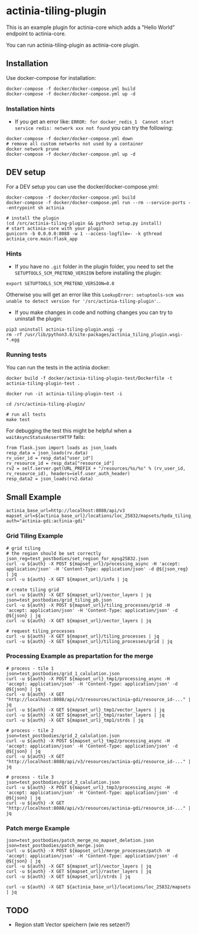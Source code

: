 # actinia-tiling-plugin

This is an example plugin for actinia-core which adds a "Hello World" endpoint to actinia-core.

You can run actinia-tiling-plugin as actinia-core plugin.

## Installation
Use docker-compose for installation:
```
docker-compose -f docker/docker-compose.yml build
docker-compose -f docker/docker-compose.yml up -d
```

### Installation hints
* If you get an error like: `ERROR: for docker_redis_1  Cannot start service redis: network xxx not found` you can try the following:
```
docker-compose -f docker/docker-compose.yml down
# remove all custom networks not used by a container
docker network prune
docker-compose -f docker/docker-compose.yml up -d
```

## DEV setup
For a DEV setup you can use the docker/docker-compose.yml:
```
docker-compose -f docker/docker-compose.yml build
docker-compose -f docker/docker-compose.yml run --rm --service-ports --entrypoint sh actinia

# install the plugin
(cd /src/actinia-tiling-plugin && python3 setup.py install)
# start actinia-core with your plugin
gunicorn -b 0.0.0.0:8088 -w 1 --access-logfile=- -k gthread actinia_core.main:flask_app
```

### Hints

* If you have no `.git` folder in the plugin folder, you need to set the
`SETUPTOOLS_SCM_PRETEND_VERSION` before installing the plugin:
```
export SETUPTOOLS_SCM_PRETEND_VERSION=0.0
```
Otherwise you will get an error like this
`LookupError: setuptools-scm was unable to detect version for '/src/actinia-tiling-plugin'.`.

* If you make changes in code and nothing changes you can try to uninstall the plugin:
```
pip3 uninstall actinia-tiling-plugin.wsgi -y
rm -rf /usr/lib/python3.8/site-packages/actinia_tiling_plugin.wsgi-*.egg
```

### Running tests
You can run the tests in the actinia docker:
```
docker build -f docker/actinia-tiling-plugin-test/Dockerfile -t actinia-tiling-plugin-test .

docker run -it actinia-tiling-plugin-test -i

cd /src/actinia-tiling-plugin/

# run all tests
make test
```

For debugging the test this might be helpful when a `waitAsyncStatusAssertHTTP` fails:
```
from flask.json import loads as json_loads
resp_data = json_loads(rv.data)
rv_user_id = resp_data["user_id"]
rv_resource_id = resp_data["resource_id"]
rv2 = self.server.get(URL_PREFIX + "/resources/%s/%s" % (rv_user_id, rv_resource_id), headers=self.user_auth_header)
resp_data2 = json_loads(rv2.data)
```

## Small Example
```
actinia_base_url=http://localhost:8088/api/v3
mapset_url=${actinia_base_url}/locations/loc_25832/mapsets/hpda_tiling_usermapset
auth="actinia-gdi:actinia-gdi"
```

### Grid Tiling Example
```
# grid tiling
# the region should be set correctly
json_reg=test_postbodies/set_region_for_epsg25832.json
curl -u ${auth} -X POST ${mapset_url}/processing_async -H 'accept: application/json' -H 'Content-Type: application/json' -d @${json_reg} | jq
curl -u ${auth} -X GET ${mapset_url}/info | jq

# create tiling grid
curl -u ${auth} -X GET ${mapset_url}/vector_layers | jq
json=test_postbodies/grid_tiling_pb.json
curl -u ${auth} -X POST ${mapset_url}/tiling_processes/grid -H 'accept: application/json' -H 'Content-Type: application/json' -d @${json} | jq
curl -u ${auth} -X GET ${mapset_url}/vector_layers | jq

# request tiling_processes
curl -u ${auth} -X GET ${mapset_url}/tiling_processes | jq
curl -u ${auth} -X GET ${mapset_url}/tiling_processes/grid | jq
```

### Processing Example as prepartation for the merge
```
# process - tile 1
json=test_postbodies/grid_1_calulation.json
curl -u ${auth} -X POST ${mapset_url}_tmp1/processing_async -H 'accept: application/json' -H 'Content-Type: application/json' -d @${json} | jq
curl -u ${auth} -X GET  "http://localhost:8088/api/v3/resources/actinia-gdi/resource_id-..." | jq
curl -u ${auth} -X GET ${mapset_url}_tmp1/vector_layers | jq
curl -u ${auth} -X GET ${mapset_url}_tmp1/raster_layers | jq
curl -u ${auth} -X GET ${mapset_url}_tmp1/strds | jq

# process - tile 2
json=test_postbodies/grid_2_calulation.json
curl -u ${auth} -X POST ${mapset_url}_tmp2/processing_async -H 'accept: application/json' -H 'Content-Type: application/json' -d @${json} | jq
curl -u ${auth} -X GET  "http://localhost:8088/api/v3/resources/actinia-gdi/resource_id-..." | jq

# process - tile 3
json=test_postbodies/grid_3_calulation.json
curl -u ${auth} -X POST ${mapset_url}_tmp3/processing_async -H 'accept: application/json' -H 'Content-Type: application/json' -d @${json} | jq
curl -u ${auth} -X GET  "http://localhost:8088/api/v3/resources/actinia-gdi/resource_id-..." | jq
```

### Patch merge Example
```
json=test_postbodies/patch_merge_no_mapset_deletion.json
json=test_postbodies/patch_merge.json
curl -u ${auth} -X POST ${mapset_url}/merge_processes/patch -H 'accept: application/json' -H 'Content-Type: application/json' -d @${json} | jq
curl -u ${auth} -X GET ${mapset_url}/vector_layers | jq
curl -u ${auth} -X GET ${mapset_url}/raster_layers | jq
curl -u ${auth} -X GET ${mapset_url}/strds | jq

curl -u ${auth} -X GET ${actinia_base_url}/locations/loc_25832/mapsets | jq
```



## TODO
* Region statt Vector speichern (wie res setzen?)
